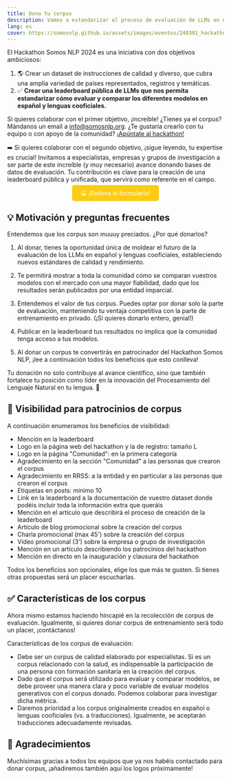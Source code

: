 ```yaml
---
title: Dona tu corpus
description: Vamos a estandarizar el proceso de evaluación de LLMs en nuestras lenguas y necesitamos tu ayuda
lang: es
cover: https://somosnlp.github.io/assets/images/eventos/240301_hackathon.jpg
---
```


El Hackathon Somos NLP 2024 es una iniciativa con dos objetivos ambiciosos:
1. 🌎 Crear un dataset de instrucciones de calidad y diverso, que cubra una amplia variedad de países representados, registros y temáticas. 
2. ✅ **Crear una leaderboard pública de LLMs que nos permita estandarizar cómo evaluar y comparar los diferentes modelos en español y lenguas cooficiales.**

Si quieres colaborar con el primer objetivo, ¡increíble!
¿Tienes ya el corpus? Mándanos un email a info@somosnlp.org. ¿Te gustaría crearlo con tu equipo o con apoyo de la comunidad? [¡Apúntate al hackathon!](https://hackathonsomosnlp2024.eventbrite.com/?aff=w)

➡️ Si quieres colaborar con el segundo objetivo, ¡sigue leyendo, tu expertise es crucial! Invitamos a especialistas, empresas y grupos de investigación a ser parte de este increíble (y muy necesario) avance donando bases de datos de evaluación. Tu contribución es clave para la creación de una leaderboard pública y unificada, que servirá como referente en el campo.

<center><a href="https://forms.gle/c82mcSwNujNk4Pf48" target="_blank" style="background-color:#FACC15; color:white; padding:10px 20px; text-decoration:none; border-radius:5px;">💻 ¡Rellena el formulario!</a></center>


<!--
Diferentes tipos de datos

Como sabes, la clave de la IA reside en los datos. Como has visto, la iniciativa #Somos600M está centrada principalmente en la creación y recolección de bases de datos. Así que **tanto si tienes un maravilloso corpus como si tienes un montón de documentos, ¡seguro que puedes colaborar!**

Será un placer contar con tus datos si:
- No sabes lo que es un "corpus" pero tienes grandes cantidades de documentos que te gustaría publicar para que los modelos de lenguaje se expresen mejor en tu idioma (y que funcionen mejor para tus tareas del día a día), ¡contáctanos!
- Tienes una base de datos que te gustaría utilizar para automatizar tus tareas diarias, ¡apúntate al hackathon!
- Tienes un corpus de entrenamiento que te gustaría donar para que la siguiente generación de LLMs en español y lenguas cooficiales funcionen mejor para tu caso de uso, ¡dona tu corpus!
- Tienes un corpus de evaluación creado por especialistas y quieres participar en la creación de la primera leaderboard pública de LLMs en español, ¡dona tu corpus!

En cualquier caso, mándanos un correo a info@somosnlp.org o contáctanos por Discord, ¡te estamos esperando!
-->


## 💡 Motivación y preguntas frecuentes

Entendemos que los corpus son muuuy preciados. ¿Por qué donarlos?

1. Al donar, tienes la oportunidad única de moldear el futuro de la evaluación de los LLMs en español y lenguas cooficiales, estableciendo nuevos estándares de calidad y rendimiento.

2. Te permitirá mostrar a toda la comunidad cómo se comparan vuestros modelos con el mercado con una mayor fiabilidad, dado que los resultados serán publicados por una entidad imparcial.

3. Entendemos el valor de tus corpus. Puedes optar por donar solo la parte de evaluación, manteniendo tu ventaja competitiva con la parte de entrenamiento en privado. (¡Si quieres donarlo entero, genial!)

4. Publicar en la leaderboard tus resultados no implica que la comunidad tenga acceso a tus modelos.

5. Al donar un corpus te convertirás en patrocinador del Hackathon Somos NLP, ¡lee a continuación todos los beneficios que esto conlleva!

Tu donación no solo contribuye al avance científico, sino que también fortalece tu posición como líder en la innovación del Procesamiento del Lenguaje Natural en tu lengua. 💪

## 📸 Visibilidad para patrocinios de corpus

A continuación enumeramos los beneficios de visibilidad:
- Mención en la leaderboard
- Logo en la página web del hackathon y la de registro: tamaño L
- Logo en la página "Comunidad": en la primera categoría
- Agradecimiento en la sección "Comunidad" a las personas que crearon el corpus
- Agradecimiento en RRSS: a la entidad y en particular a las personas que crearon el corpus
- Etiquetas en posts: mínimo 10
- Link en la leaderboard a la documentación de vuestro dataset donde podéis incluir toda la información extra que queráis
- Mención en el artículo que describirá el proceso de creación de la leaderboard
- Artículo de blog promocional sobre la creación del corpus
- Charla promocional (max 45') sobre la creación del corpus
- Vídeo promocional (3') sobre la empresa o grupo de investigación
- Mención en un artículo describiendo los patrocinios del hackathon
- Mención en directo en la inauguración y clausura del hackathon

Todos los beneficios son opcionales, elige los que más te gusten. Si tienes otras propuestas será un placer escucharlas.

## ✅ Características de los corpus

Ahora mismo estamos haciendo hincapié en la recolección de corpus de evaluación. Igualmente, si quieres donar corpus de entrenamiento será todo un placer, ¡contáctanos!

Características de los corpus de evaluación: 
- Debe ser un corpus de calidad elaborado por especialistas. Si es un corpus relacionado con la salud, es indispensable la participación de una persona con formación sanitaria en la creación del corpus.
- Dado que el corpus será utilizado para evaluar y comparar modelos, se debe proveer una manera clara y poco variable de evaluar modelos generativos con el corpus donado. Podemos colaborar para investigar dicha métrica.
- Daremos prioridad a los corpus originalmente creados en español o lenguas cooficiales (vs. a traducciones). Igualmente, se aceptarán traducciones adecuadamente revisadas.

## 🙌 Agradecimientos

Muchísimas gracias a todos los equipos que ya nos habéis contactado para donar corpus, ¡añadiremos también aquí los logos próximamente!
